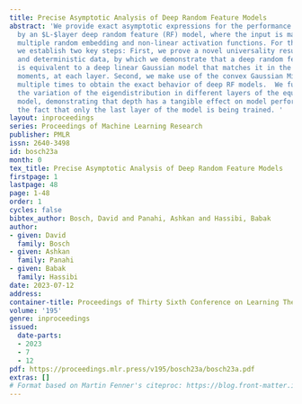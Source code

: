 ```yaml
---
title: Precise Asymptotic Analysis of Deep Random Feature Models
abstract: 'We provide exact asymptotic expressions for the performance of regression
  by an $L-$layer deep random feature (RF) model, where the input is mapped through
  multiple random embedding and non-linear activation functions. For this purpose,
  we establish two key steps: First, we prove a novel universality result for RF models
  and deterministic data, by which we demonstrate that a deep random feature model
  is equivalent to a deep linear Gaussian model that matches it in the first and second
  moments, at each layer. Second, we make use of the convex Gaussian Min-Max theorem
  multiple times to obtain the exact behavior of deep RF models.  We further characterize
  the variation of the eigendistribution in different layers of the equivalent Gaussian
  model, demonstrating that depth has a tangible effect on model performance despite
  the fact that only the last layer of the model is being trained. '
layout: inproceedings
series: Proceedings of Machine Learning Research
publisher: PMLR
issn: 2640-3498
id: bosch23a
month: 0
tex_title: Precise Asymptotic Analysis of Deep Random Feature Models
firstpage: 1
lastpage: 48
page: 1-48
order: 1
cycles: false
bibtex_author: Bosch, David and Panahi, Ashkan and Hassibi, Babak
author:
- given: David
  family: Bosch
- given: Ashkan
  family: Panahi
- given: Babak
  family: Hassibi
date: 2023-07-12
address: 
container-title: Proceedings of Thirty Sixth Conference on Learning Theory
volume: '195'
genre: inproceedings
issued:
  date-parts:
  - 2023
  - 7
  - 12
pdf: https://proceedings.mlr.press/v195/bosch23a/bosch23a.pdf
extras: []
# Format based on Martin Fenner's citeproc: https://blog.front-matter.io/posts/citeproc-yaml-for-bibliographies/
---
```

